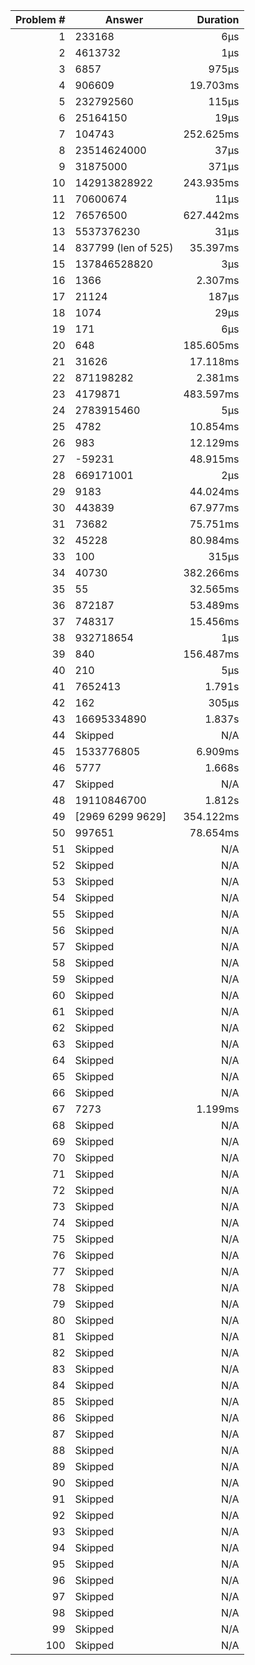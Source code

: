 |Problem #|Answer|Duration|
|-:|-|-:|
|1|233168|6µs|
|2|4613732|1µs|
|3|6857|975µs|
|4|906609|19.703ms|
|5|232792560|115µs|
|6|25164150|19µs|
|7|104743|252.625ms|
|8|23514624000|37µs|
|9|31875000|371µs|
|10|142913828922|243.935ms|
|11|70600674|11µs|
|12|76576500|627.442ms|
|13|5537376230|31µs|
|14|837799 (len of 525)|35.397ms|
|15|137846528820|3µs|
|16|1366|2.307ms|
|17|21124|187µs|
|18|1074|29µs|
|19|171|6µs|
|20|648|185.605ms|
|21|31626|17.118ms|
|22|871198282|2.381ms|
|23|4179871|483.597ms|
|24|2783915460|5µs|
|25|4782|10.854ms|
|26|983|12.129ms|
|27|-59231|48.915ms|
|28|669171001|2µs|
|29|9183|44.024ms|
|30|443839|67.977ms|
|31|73682|75.751ms|
|32|45228|80.984ms|
|33|100|315µs|
|34|40730|382.266ms|
|35|55|32.565ms|
|36|872187|53.489ms|
|37|748317|15.456ms|
|38|932718654|1µs|
|39|840|156.487ms|
|40|210|5µs|
|41|7652413|1.791s|
|42|162|305µs|
|43|16695334890|1.837s|
|44|Skipped|N/A|
|45|1533776805|6.909ms|
|46|5777|1.668s|
|47|Skipped|N/A|
|48|19110846700|1.812s|
|49|[2969 6299 9629]|354.122ms|
|50|997651|78.654ms|
|51|Skipped|N/A|
|52|Skipped|N/A|
|53|Skipped|N/A|
|54|Skipped|N/A|
|55|Skipped|N/A|
|56|Skipped|N/A|
|57|Skipped|N/A|
|58|Skipped|N/A|
|59|Skipped|N/A|
|60|Skipped|N/A|
|61|Skipped|N/A|
|62|Skipped|N/A|
|63|Skipped|N/A|
|64|Skipped|N/A|
|65|Skipped|N/A|
|66|Skipped|N/A|
|67|7273|1.199ms|
|68|Skipped|N/A|
|69|Skipped|N/A|
|70|Skipped|N/A|
|71|Skipped|N/A|
|72|Skipped|N/A|
|73|Skipped|N/A|
|74|Skipped|N/A|
|75|Skipped|N/A|
|76|Skipped|N/A|
|77|Skipped|N/A|
|78|Skipped|N/A|
|79|Skipped|N/A|
|80|Skipped|N/A|
|81|Skipped|N/A|
|82|Skipped|N/A|
|83|Skipped|N/A|
|84|Skipped|N/A|
|85|Skipped|N/A|
|86|Skipped|N/A|
|87|Skipped|N/A|
|88|Skipped|N/A|
|89|Skipped|N/A|
|90|Skipped|N/A|
|91|Skipped|N/A|
|92|Skipped|N/A|
|93|Skipped|N/A|
|94|Skipped|N/A|
|95|Skipped|N/A|
|96|Skipped|N/A|
|97|Skipped|N/A|
|98|Skipped|N/A|
|99|Skipped|N/A|
|100|Skipped|N/A|
